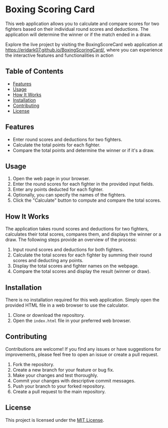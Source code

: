 # Boxing Scoring Card

This web application allows you to calculate and compare scores for two fighters based on their individual round scores and deductions. The application will determine the winner or if the match ended in a draw.

Explore the live project by visiting the BoxingScoreCard web application at https://eridark07.github.io/BoxingScoringCard/, where you can experience the interactive features and functionalities in action

## Table of Contents

- [Features](#features)
- [Usage](#usage)
- [How It Works](#how-it-works)
- [Installation](#installation)
- [Contributing](#contributing)
- [License](#license)

## Features

- Enter round scores and deductions for two fighters.
- Calculate the total points for each fighter.
- Compare the total points and determine the winner or if it's a draw.

## Usage

1. Open the web page in your browser.
2. Enter the round scores for each fighter in the provided input fields.
3. Enter any points deducted for each fighter.
4. Optionally, you can specify the names of the fighters.
5. Click the "Calculate" button to compute and compare the total scores.

## How It Works

The application takes round scores and deductions for two fighters, calculates their total scores, compares them, and displays the winner or a draw. The following steps provide an overview of the process:

1. Input round scores and deductions for both fighters.
2. Calculate the total scores for each fighter by summing their round scores and deducting any points.
3. Display the total scores and fighter names on the webpage.
4. Compare the total scores and display the result (winner or draw).

## Installation

There is no installation required for this web application. Simply open the provided HTML file in a web browser to use the calculator.

1. Clone or download the repository.
2. Open the `index.html` file in your preferred web browser.

## Contributing

Contributions are welcome! If you find any issues or have suggestions for improvements, please feel free to open an issue or create a pull request.

1. Fork the repository.
2. Create a new branch for your feature or bug fix.
3. Make your changes and test thoroughly.
4. Commit your changes with descriptive commit messages.
5. Push your branch to your forked repository.
6. Create a pull request to the main repository.

## License

This project is licensed under the [MIT License](LICENSE).
